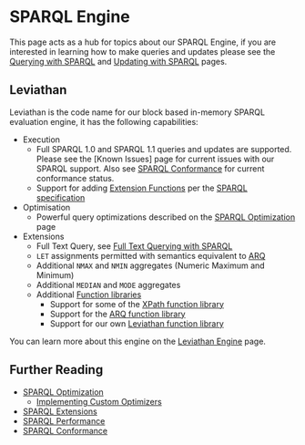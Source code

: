 # SPARQL Engine

This page acts as a hub for topics about our SPARQL Engine, if you are interested in learning how to make queries and updates please see the [Querying with SPARQL](../user_guide/Querying-With-SPARQL.md) and [Updating with SPARQL](../user_guide/Updating-With-SPARQL.md) pages.

## Leviathan

Leviathan is the code name for our block based in-memory SPARQL evaluation engine, it has the following capabilities:

* Execution
  * Full SPARQL 1.0 and SPARQL 1.1 queries and updates are supported. Please see the [Known Issues] page for current issues with our SPARQL support.  Also see [SPARQL Conformance](SPARQL-Conformance.md) for current conformance status.
  * Support for adding [Extension Functions](SPARQL-Extension-Functions.md) per the [SPARQL specification](http://www.w3.org/TR/sparql11-query/#extensionFunctions)
* Optimisation
  * Powerful query optimizations described on the [SPARQL Optimization](SPARQL-Optimization.md) page
* Extensions
  * Full Text Query, see [Full Text Querying with SPARQL](../user_guide/Full-Text-Querying-With-SPARQL.md)
  * `LET` assignments permitted with semantics equivalent to [ARQ](http://jena.apache.org/documentation/query/index.html)
  * Additional `NMAX` and `NMIN` aggregates (Numeric Maximum and Minimum)
  * Additional `MEDIAN` and `MODE` aggregates
  * Additional [Function libraries](SPARQL-Function-Libraries.md)
    * Support for some of the [XPath function library](SPARQL-XPath-Functions.md)
    * Support for the [ARQ function library](http://jena.apache.org/documentation/query/library-function.html)
    * Support for our own [Leviathan function library](SPARQL-Leviathan-Functions.md)

You can learn more about this engine on the [Leviathan Engine](SPARQL-Leviathan-Engine.md) page.

## Further Reading

* [SPARQL Optimization](SPARQL-Optimization.md)
  * [Implementing Custom Optimizers](SPARQL-Implementing-Custom-Optimizers.md)
* [SPARQL Extensions](SPARQL-Extensions.md)
* [SPARQL Performance](SPARQL-Performance.md)
* [SPARQL Conformance](SPARQL-Conformance.md)